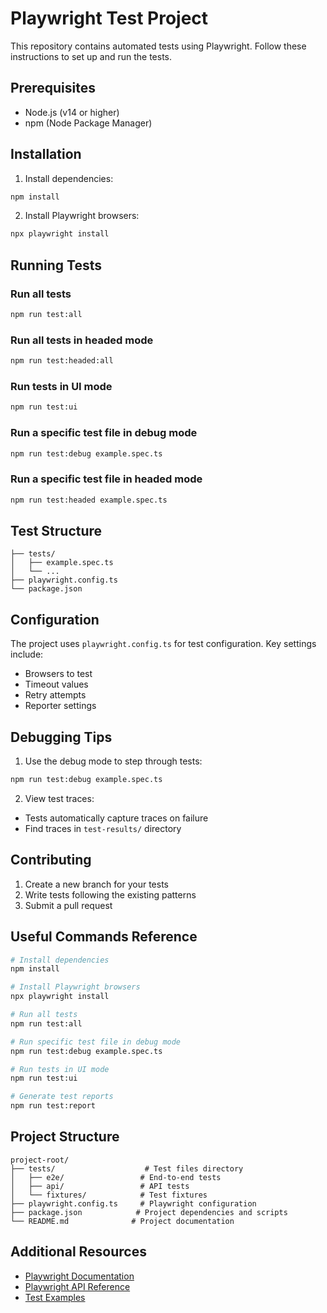 # Playwright Test Project

This repository contains automated tests using Playwright. Follow these instructions to set up and run the tests.

## Prerequisites

- Node.js (v14 or higher)
- npm (Node Package Manager)

## Installation

1. Install dependencies:

```bash
npm install
```

2. Install Playwright browsers:

```bash
npx playwright install
```

## Running Tests

### Run all tests

```bash
npm run test:all
```

### Run all tests in headed mode

```bash
npm run test:headed:all
```

### Run tests in UI mode

```bash
npm run test:ui
```

### Run a specific test file in debug mode

```bash
npm run test:debug example.spec.ts
```

### Run a specific test file in headed mode

```bash
npm run test:headed example.spec.ts
```

## Test Structure

```
├── tests/
│   ├── example.spec.ts
│   └── ...
├── playwright.config.ts
└── package.json
```

## Configuration

The project uses `playwright.config.ts` for test configuration. Key settings include:

- Browsers to test
- Timeout values
- Retry attempts
- Reporter settings

## Debugging Tips

1. Use the debug mode to step through tests:

```bash
npm run test:debug example.spec.ts
```

2. View test traces:

- Tests automatically capture traces on failure
- Find traces in `test-results/` directory

## Contributing

1. Create a new branch for your tests
2. Write tests following the existing patterns
3. Submit a pull request

## Useful Commands Reference

```bash
# Install dependencies
npm install

# Install Playwright browsers
npx playwright install

# Run all tests
npm run test:all

# Run specific test file in debug mode
npm run test:debug example.spec.ts

# Run tests in UI mode
npm run test:ui

# Generate test reports
npm run test:report
```

## Project Structure

```
project-root/
├── tests/                    # Test files directory
│   ├── e2e/                 # End-to-end tests
│   ├── api/                 # API tests
│   └── fixtures/            # Test fixtures
├── playwright.config.ts     # Playwright configuration
├── package.json            # Project dependencies and scripts
└── README.md              # Project documentation
```

## Additional Resources

- [Playwright Documentation](https://playwright.dev/docs/intro)
- [Playwright API Reference](https://playwright.dev/docs/api/class-playwright)
- [Test Examples](https://playwright.dev/docs/writing-tests)
